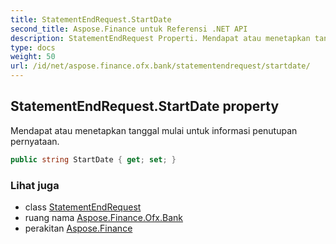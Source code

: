 ```yaml
---
title: StatementEndRequest.StartDate
second_title: Aspose.Finance untuk Referensi .NET API
description: StatementEndRequest Properti. Mendapat atau menetapkan tanggal mulai untuk informasi penutupan pernyataan.
type: docs
weight: 50
url: /id/net/aspose.finance.ofx.bank/statementendrequest/startdate/
---
```

## StatementEndRequest.StartDate property

Mendapat atau menetapkan tanggal mulai untuk informasi penutupan pernyataan.

```csharp
public string StartDate { get; set; }
```

### Lihat juga

* class [StatementEndRequest](../)
* ruang nama [Aspose.Finance.Ofx.Bank](../../statementendrequest/)
* perakitan [Aspose.Finance](../../../)


